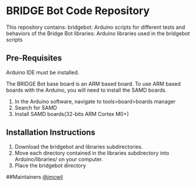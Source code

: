 # BRIDGE Bot Code Repository
This repository contains:
  bridgebot: Arduino scripts for different tests and behaviors of the Bridge Bot
  libraries: Arduino libraries used in the bridgebot scripts
  
## Pre-Requisites
Arduino IDE must be installed.

The BRIDGE Bot base board is an ARM based board. To use ARM based boards with the Arduino, you will need to install the SAMD boards.
1. In the Arduino software, navigate to tools>board>boards manager
2. Search for SAMD
3. Install SAMD boards(32-bits ARM Cortex M0+)

## Installation Instructions
1. Download the bridgebot and libraries subdirectories.
2. Move each directory contained in the libraries subdirectory into Arduino/libraries/ on your computer.
3. Place the bridgebot directory

##Maintainers
[@jmcwil](https://github.com/jmcwil)
